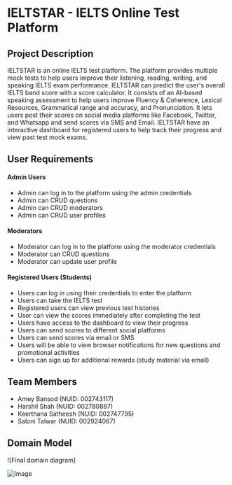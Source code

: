 # IELTSTAR - IELTS Online Test Platform
## Project Description
IELTSTAR is an online IELTS test platform. The platform provides multiple mock tests to help users improve their listening, reading, writing, and speaking IELTS exam performance. IELTSTAR can predict the user's overall IELTS band score with a score calculator. It consists of an AI-based speaking assessment to help users improve Fluency & Coherence, Lexical Resources, Grammatical range and accuracy, and Pronunciation. It lets users post their scores on social media platforms like Facebook, Twitter, and Whatsapp and send scores via SMS and Email. IELTSTAR have an interactive dashboard for registered users to help track their progress and view past test mock exams.
## User Requirements
#### Admin Users
- Admin can log in to the platform using the admin credentials
- Admin can CRUD questions
- Admin can CRUD moderators
- Admin can CRUD user profiles

#### Moderators
- Moderator can log in to the platform using the moderator credentials
- Moderator can CRUD questions
- Moderator can update user profile

#### Registered Users (Students)
- Users can log in using their credentials to enter the platform 
- Users can take the IELTS test 
- Registered users can view previous test histories 
- User can view the scores immediately after completing the test 
- Users have access to the dashboard to view their progress
- Users can send scores to different social platforms  
- Users can send scores via email or SMS
- Users will be able to view browser notifications for new questions and promotional activities
- Users can sign up for additional rewards (study material via email)

## Team Members
- Amey Bansod (NUID: 002743117)
- Harshil Shah (NUID: 002780887)
- Keerthana Satheesh (NUID: 002747795)
- Saloni Talwar (NUID: 002924067)

## Domain Model
![Final domain diagram]

![image](https://user-images.githubusercontent.com/113074747/206375077-633c45fb-8d01-4e03-8b3e-946b1ce1721c.png)
